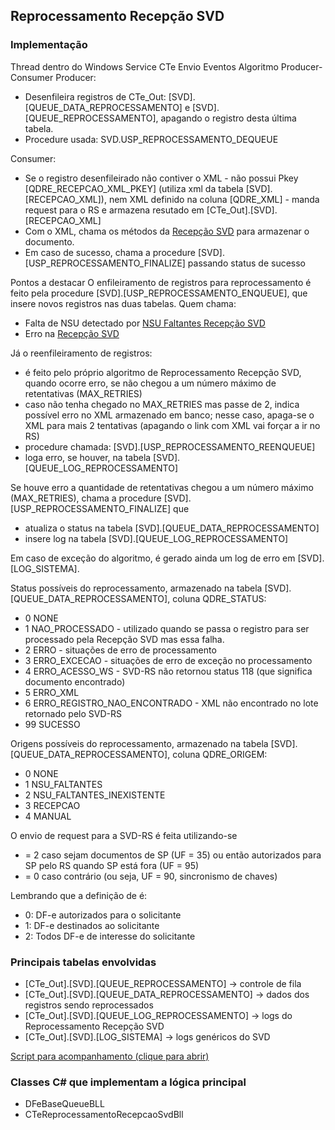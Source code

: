## Reprocessamento Recepção SVD
### Implementação

Thread dentro do Windows Service CTe Envio Eventos 
Algoritmo Producer-Consumer
Producer:

  * Desenfileira registros de CTe_Out: [SVD].[QUEUE_DATA_REPROCESSAMENTO] e [SVD].[QUEUE_REPROCESSAMENTO], apagando o registro desta última tabela.
  * Procedure usada: SVD.USP_REPROCESSAMENTO_DEQUEUE

Consumer:
  * Se o registro desenfileirado não contiver o XML - não possui Pkey [QDRE_RECEPCAO_XML_PKEY] (utiliza  xml da tabela [SVD].[RECEPCAO_XML]), nem XML definido na coluna [QDRE_XML] - manda request para o RS e armazena resutado em [CTe_Out].[SVD].[RECEPCAO_XML]
  * Com o XML, chama os métodos da [Recepção SVD](/Wiki-de-Arquitetura-e-Padrões-do-DTI/Projetos/DF%2De/DF%2De-Transporte/SVD/Recepção-SVD) para armazenar o documento.
  * Em caso de sucesso, chama a procedure [SVD].[USP_REPROCESSAMENTO_FINALIZE] passando status de sucesso

Pontos a destacar
O enfileiramento de registros para reprocessamento é feito pela procedure [SVD].[USP_REPROCESSAMENTO_ENQUEUE], que insere novos registros nas duas tabelas. Quem chama:
  * Falta de NSU detectado por [NSU Faltantes Recepção SVD](https://ads.intra.fazenda.sp.gov.br/tfs/ADMIN/Wiki_Arquitetura/_wiki/wikis/Wiki_Arquitetura.wiki/241/NSU-Faltantes-Recep%C3%A7%C3%A3o-SVD)
  * Erro na [Recepção SVD](/Wiki-de-Arquitetura-e-Padrões-do-DTI/Projetos/DF%2De/DF%2De-Transporte/SVD/Recepção-SVD)

Já o reenfileiramento de registros:
  * é feito pelo próprio algoritmo de Reprocessamento Recepção SVD, quando ocorre erro, se não chegou a um número máximo de retentativas (MAX_RETRIES)
  * caso não tenha chegado no MAX_RETRIES mas passe de 2, indica possível erro no XML armazenado em banco; nesse caso, apaga-se o XML para mais 2 tentativas (apagando o link com XML vai forçar a ir no RS)
  * procedure chamada: [SVD].[USP_REPROCESSAMENTO_REENQUEUE]
  * loga erro, se houver, na tabela [SVD].[QUEUE_LOG_REPROCESSAMENTO]

Se houve erro a quantidade de retentativas chegou a um número máximo (MAX_RETRIES), chama a procedure [SVD].[USP_REPROCESSAMENTO_FINALIZE] que 
  * atualiza o status na tabela [SVD].[QUEUE_DATA_REPROCESSAMENTO] 
  * insere log  na tabela [SVD].[QUEUE_LOG_REPROCESSAMENTO]

Em caso de exceção do algoritmo, é gerado ainda um log de erro em [SVD].[LOG_SISTEMA].

Status possíveis do reprocessamento, armazenado na tabela [SVD].[QUEUE_DATA_REPROCESSAMENTO], coluna QDRE_STATUS:

  * 0    NONE                           
  * 1    NAO_PROCESSADO - utilizado quando se passa o registro para ser processado pela Recepção SVD mas essa falha.
  * 2    ERRO                        - situações de erro de processamento
  * 3    ERRO_EXCECAO       - situações de erro de exceção no processamento
  * 4    ERRO_ACESSO_WS  - SVD-RS não retornou status 118 (que significa documento encontrado)
  * 5    ERRO_XML               
  * 6    ERRO_REGISTRO_NAO_ENCONTRADO - XML não encontrado no lote retornado pelo SVD-RS
  * 99  SUCESSO

Origens possíveis do reprocessamento, armazenado na tabela [SVD].[QUEUE_DATA_REPROCESSAMENTO], coluna QDRE_ORIGEM:
  * 0  NONE
  * 1  NSU_FALTANTES
  * 2  NSU_FALTANTES_INEXISTENTE
  * 3  RECEPCAO
  * 4  MANUAL

O envio de request para a SVD-RS é feita utilizando-se 
  * <indDFe> = 2 caso sejam documentos de SP (UF = 35) ou então autorizados para SP pelo RS quando SP está fora (UF = 95)
  * <indDFe> = 0 caso contrário (ou seja, UF = 90, sincronismo de chaves)

Lembrando que a definição de <indDFe> é:
  * 0: DF-e autorizados para o solicitante
  * 1: DF-e destinados ao solicitante
  * 2: Todos DF-e de interesse do solicitante

### Principais tabelas envolvidas
  * [CTe_Out].[SVD].[QUEUE_REPROCESSAMENTO]  -> controle de fila 
  * [CTe_Out].[SVD].[QUEUE_DATA_REPROCESSAMENTO]  -> dados dos registros sendo reprocessados
  * [CTe_Out].[SVD].[QUEUE_LOG_REPROCESSAMENTO] -> logs do Reprocessamento Recepção SVD
  * [CTe_Out].[SVD].[LOG_SISTEMA]  -> logs genéricos do SVD

[Script para acompanhamento (clique para abrir)](https://ads.intra.fazenda.sp.gov.br/tfs/ADMIN/Wiki_Arquitetura/_wiki/wikis/Wiki_Arquitetura.wiki/247/Script-Reprocessamento-Recep%C3%A7%C3%A3o-SVD)

### Classes C# que implementam a lógica principal
  * DFeBaseQueueBLL<CTeReprocessamentoRecepcaoSvdDTO>
  * CTeReprocessamentoRecepcaoSvdBll